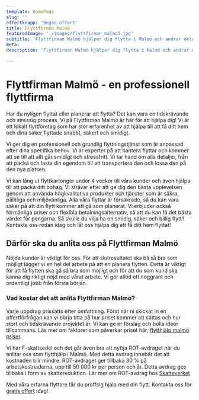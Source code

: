 ```yaml
---
template: HomePage
slug: ''
offertknapp: 'Begär offert'
title: Flyttfirman Malmö
featuredImage: './images/flyttfirman_malmo3.jpg'
subtitle: 'Flyttfirman Malmö hjälper dig flytta i Malmö och andrar delar av Skåne! Kontakta oss för gratis offert idag! Kontakta oss via vårt formulär, telefon eller mail'
meta:
description: 'Flyttfirman Malmö hjälper dig flytta i Malmö och andrar delar av Skåne! Kontakta oss via vårt formulär, telefon eller mail'

---
```


# Flyttfirman Malmö - en professionell flyttfirma

Har du nyligen flyttat eller planerar att flytta? Det kan vara en tidskrävande och stressig process. Vi på Flyttfirman Malmö är här för att hjälpa dig! Vi är ett lokalt flyttföretag som har stor erfarenhet av att hjälpa till att få ditt hem och dina saker flyttade snabbt, säkert och smidigt.  

Vi ger dig en professionell och grundlig flyttningstjänst som är anpassad efter dina specifika behov. Vi är experter på att hantera flyttar och kommer att se till att allt går smidigt och stressfritt. Vi tar hand om alla detaljer, från att packa och lasta din egendom till att transportera den och lossa den på den nya platsen.  

Vi kan lång ut flyttkartonger under 4 veckor till våra kunder och även hjälpa till att packa ditt bohag. Vi strävar efter att ge dig den bästa upplevelsen genom att använda högkvalitativa produkter och tjänster som är säkra, pålitliga och miljövänliga. Alla våra flyttar är försäkrade, så du kan vara säker på att din flytt kommer att gå som planerat. Vi erbjuder också förmånliga priser och flexibla betalningsalternativ, så att du kan få det bästa värdet för pengarna. Så skulle du vilja ha en smidig, säker och billig flytt? Kontakta oss redan idag och låt oss hjälpa dig att få ditt hem flyttat!

## Därför ska du anlita oss på Flyttfirman Malmö
 
Nöjda kunder är viktigt för oss. För att slutresultatet ska bli så bra som möjligt lägger vi en hel del arbete på att en planera flytten. Detta är viktigt för att få flytten ska gå så bra som möjligt och för att du som kund ska känna dig riktigt nöjd med vårat arbete. Vi gör alltid ett noggrant och ordentligt jobb från första början. 


### Vad kostar det att anlita Flyttfirman Malmö?

Varje uppdrag prissätts efter omfattning. Först när ni skickat in en offertförfrågan kan vi börja titta på hur priset kommer att sättas och hur stort och tidskrävande projektet är. Vi kan ge er förslag och bolla ideér tillsammans. Läs mer om faktorer som påverkar priset här; [flytthjälp malmö priser](/priser).

Vi har F-skattsedel och det går även bra att nyttja ROT-avdraget när du anlitar oss som flytthjälp i Malmö. Med detta avdrag innebär det att kostnaden blir mindre. ROT-avdraget ger tillbaka 30 % på arbetskostnaderna, upp till 50 000 kr per person och år. Detta avdrag ges tillbaka i form av skattereduktion. Lär mer om ROT-avdrag hos [Skatteverket](https://www.skatteverket.se/foretag/skatterochavdrag/rotochrut/gerarbetetratttillrotavdrag.4.5c1163881590be297b5173bf.html)

Med våra erfarna flyttare får du proffsig hjälp med din flytt.
Kontakta oss för [gratis offert](/offert) idag!


